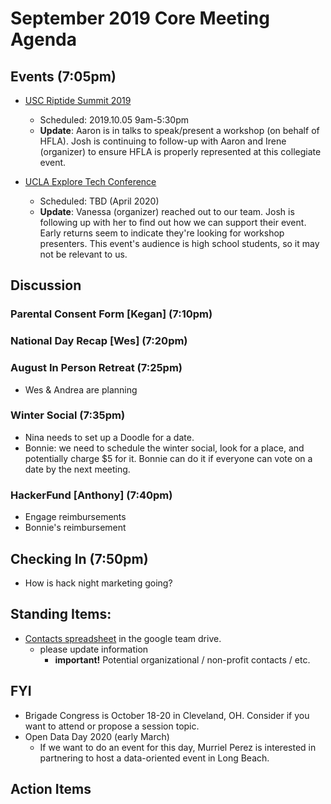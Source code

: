 # September 2019 Core Meeting Agenda

## Events (7:05pm)

* [USC Riptide Summit 2019](https://uscriptide.com)
  * Scheduled: 2019.10.05 9am-5:30pm
  * __Update__: Aaron is in talks to speak/present a workshop (on behalf of HFLA). Josh is continuing to follow-up with Aaron and Irene (organizer) to ensure HFLA is properly represented at this collegiate event.
  
* [UCLA Explore Tech Conference](https://exploretech.la)
  * Scheduled: TBD (April 2020)
  * __Update__: Vanessa (organizer) reached out to our team. Josh is following up with her to find out how we can support their event. Early returns seem to indicate they're looking for workshop presenters. This event's audience is high school students, so it may not be relevant to us. 


## Discussion

### Parental Consent Form [Kegan] (7:10pm)

### National Day Recap [Wes] (7:20pm)

### August In Person Retreat (7:25pm)

- Wes & Andrea are planning

### Winter Social (7:35pm)

- Nina needs to set up a Doodle for a date.
- Bonnie: we need to schedule the winter social, look for a place, and potentially charge $5 for it.  Bonnie can do it if everyone can vote on a date by the next meeting.

### HackerFund [Anthony] (7:40pm)

- Engage reimbursements
- Bonnie's reimbursement

## Checking In (7:50pm)

* How is hack night marketing going?

## Standing Items:

* [Contacts spreadsheet](https://docs.google.com/spreadsheets/d/1hb25B49UVwi87mXBA420q1vDS5pJJvR8AGfI9G9PNc0/) 
in the google team drive.
  * please update information
    * **important!** Potential organizational / non-profit contacts / etc.

## FYI

* Brigade Congress is October 18-20 in Cleveland, OH. Consider if you want to attend or propose a session topic.
* Open Data Day 2020 (early March)
  * If we want to do an event for this day, Murriel Perez is interested in partnering to host a data-oriented event in Long Beach.

## Action Items
